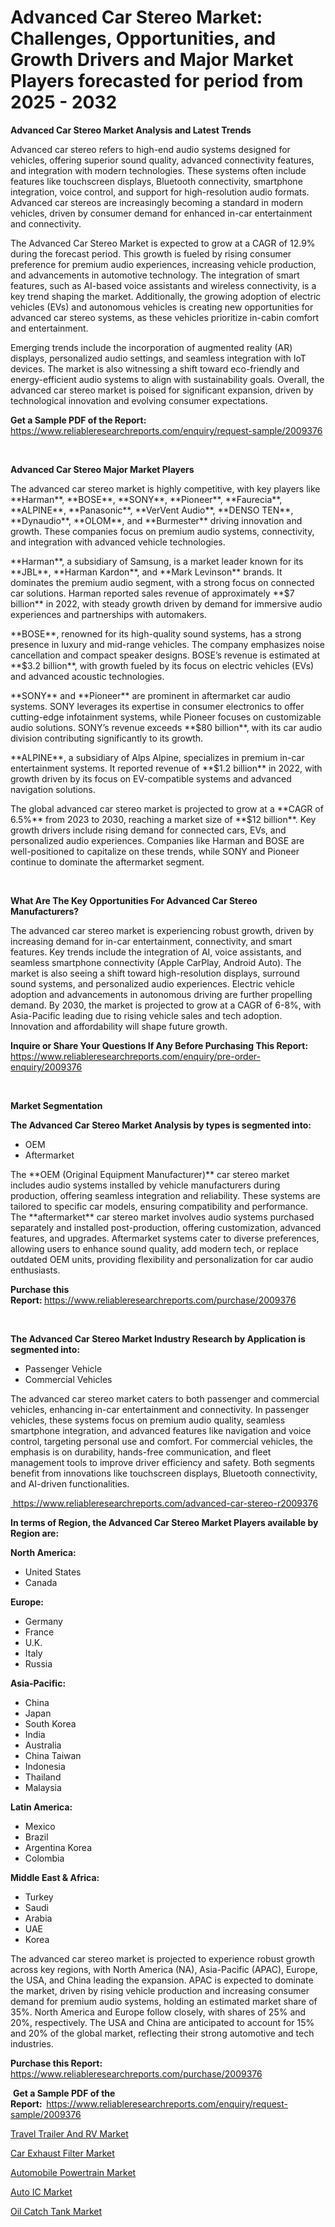 <p><h1>Advanced Car Stereo Market: Challenges, Opportunities, and Growth Drivers and Major Market Players forecasted for period from 2025 - 2032</h1></p><p><strong>Advanced Car Stereo Market Analysis and Latest Trends</strong></p>
<p><p>Advanced car stereo refers to high-end audio systems designed for vehicles, offering superior sound quality, advanced connectivity features, and integration with modern technologies. These systems often include features like touchscreen displays, Bluetooth connectivity, smartphone integration, voice control, and support for high-resolution audio formats. Advanced car stereos are increasingly becoming a standard in modern vehicles, driven by consumer demand for enhanced in-car entertainment and connectivity.</p><p>The Advanced Car Stereo Market is expected to grow at a CAGR of 12.9% during the forecast period. This growth is fueled by rising consumer preference for premium audio experiences, increasing vehicle production, and advancements in automotive technology. The integration of smart features, such as AI-based voice assistants and wireless connectivity, is a key trend shaping the market. Additionally, the growing adoption of electric vehicles (EVs) and autonomous vehicles is creating new opportunities for advanced car stereo systems, as these vehicles prioritize in-cabin comfort and entertainment.</p><p>Emerging trends include the incorporation of augmented reality (AR) displays, personalized audio settings, and seamless integration with IoT devices. The market is also witnessing a shift toward eco-friendly and energy-efficient audio systems to align with sustainability goals. Overall, the advanced car stereo market is poised for significant expansion, driven by technological innovation and evolving consumer expectations.</p></p>
<p><strong>Get a Sample PDF of the Report:&nbsp;</strong> <a href="https://www.reliableresearchreports.com/enquiry/request-sample/2009376?utm_campaign=83&utm_medium=2&utm_source=Github&utm_content=ia&utm_term=22012025&utm_id=advanced-car-stereo">https://www.reliableresearchreports.com/enquiry/request-sample/2009376</a></p>
<p>&nbsp;</p>
<p><strong>Advanced Car Stereo Major Market Players</strong></p>
<p><p>The advanced car stereo market is highly competitive, with key players like **Harman**, **BOSE**, **SONY**, **Pioneer**, **Faurecia**, **ALPINE**, **Panasonic**, **VerVent Audio**, **DENSO TEN**, **Dynaudio**, **OLOM**, and **Burmester** driving innovation and growth. These companies focus on premium audio systems, connectivity, and integration with advanced vehicle technologies.</p><p>**Harman**, a subsidiary of Samsung, is a market leader known for its **JBL**, **Harman Kardon**, and **Mark Levinson** brands. It dominates the premium audio segment, with a strong focus on connected car solutions. Harman reported sales revenue of approximately **$7 billion** in 2022, with steady growth driven by demand for immersive audio experiences and partnerships with automakers.</p><p>**BOSE**, renowned for its high-quality sound systems, has a strong presence in luxury and mid-range vehicles. The company emphasizes noise cancellation and compact speaker designs. BOSE’s revenue is estimated at **$3.2 billion**, with growth fueled by its focus on electric vehicles (EVs) and advanced acoustic technologies.</p><p>**SONY** and **Pioneer** are prominent in aftermarket car audio systems. SONY leverages its expertise in consumer electronics to offer cutting-edge infotainment systems, while Pioneer focuses on customizable audio solutions. SONY’s revenue exceeds **$80 billion**, with its car audio division contributing significantly to its growth.</p><p>**ALPINE**, a subsidiary of Alps Alpine, specializes in premium in-car entertainment systems. It reported revenue of **$1.2 billion** in 2022, with growth driven by its focus on EV-compatible systems and advanced navigation solutions.</p><p>The global advanced car stereo market is projected to grow at a **CAGR of 6.5%** from 2023 to 2030, reaching a market size of **$12 billion**. Key growth drivers include rising demand for connected cars, EVs, and personalized audio experiences. Companies like Harman and BOSE are well-positioned to capitalize on these trends, while SONY and Pioneer continue to dominate the aftermarket segment.</p></p>
<p>&nbsp;</p>
<p><strong>What Are The Key Opportunities For Advanced Car Stereo Manufacturers?</strong></p>
<p><p>The advanced car stereo market is experiencing robust growth, driven by increasing demand for in-car entertainment, connectivity, and smart features. Key trends include the integration of AI, voice assistants, and seamless smartphone connectivity (Apple CarPlay, Android Auto). The market is also seeing a shift toward high-resolution displays, surround sound systems, and personalized audio experiences. Electric vehicle adoption and advancements in autonomous driving are further propelling demand. By 2030, the market is projected to grow at a CAGR of 6-8%, with Asia-Pacific leading due to rising vehicle sales and tech adoption. Innovation and affordability will shape future growth.</p></p>
<p><strong>Inquire or Share Your Questions If Any Before Purchasing This Report:</strong> <a href="https://www.reliableresearchreports.com/enquiry/pre-order-enquiry/2009376?utm_campaign=83&utm_medium=2&utm_source=Github&utm_content=ia&utm_term=22012025&utm_id=advanced-car-stereo">https://www.reliableresearchreports.com/enquiry/pre-order-enquiry/2009376</a></p>
<p>&nbsp;</p>
<p><strong>Market Segmentation</strong></p>
<p><strong>The Advanced Car Stereo Market Analysis by types is segmented into:</strong></p>
<p><ul><li>OEM</li><li>Aftermarket</li></ul></p>
<p><p>The **OEM (Original Equipment Manufacturer)** car stereo market includes audio systems installed by vehicle manufacturers during production, offering seamless integration and reliability. These systems are tailored to specific car models, ensuring compatibility and performance. The **aftermarket** car stereo market involves audio systems purchased separately and installed post-production, offering customization, advanced features, and upgrades. Aftermarket systems cater to diverse preferences, allowing users to enhance sound quality, add modern tech, or replace outdated OEM units, providing flexibility and personalization for car audio enthusiasts.</p></p>
<p><strong>Purchase this Report:&nbsp;</strong><a href="https://www.reliableresearchreports.com/purchase/2009376?utm_campaign=83&utm_medium=2&utm_source=Github&utm_content=ia&utm_term=22012025&utm_id=advanced-car-stereo">https://www.reliableresearchreports.com/purchase/2009376</a></p>
<p>&nbsp;</p>
<p><strong>The Advanced Car Stereo Market Industry Research by Application is segmented into:</strong></p>
<p><ul><li>Passenger Vehicle</li><li>Commercial Vehicles</li></ul></p>
<p><p>The advanced car stereo market caters to both passenger and commercial vehicles, enhancing in-car entertainment and connectivity. In passenger vehicles, these systems focus on premium audio quality, seamless smartphone integration, and advanced features like navigation and voice control, targeting personal use and comfort. For commercial vehicles, the emphasis is on durability, hands-free communication, and fleet management tools to improve driver efficiency and safety. Both segments benefit from innovations like touchscreen displays, Bluetooth connectivity, and AI-driven functionalities.</p></p>
<p><a href="https://www.reliableresearchreports.com/advanced-car-stereo-r2009376?utm_campaign=83&utm_medium=2&utm_source=Github&utm_content=ia&utm_term=22012025&utm_id=advanced-car-stereo">&nbsp;https://www.reliableresearchreports.com/advanced-car-stereo-r2009376</a></p>
<p><strong>In terms of Region, the Advanced Car Stereo Market Players available by Region are:</strong></p>
<p>
    <p> <strong> North America: </strong>
        <ul>
            <li>United States</li>
            <li>Canada</li>
        </ul>
        </p> 
    <p> <strong> Europe: </strong>
        <ul>
            <li>Germany</li>
            <li>France</li>
            <li>U.K.</li>
            <li>Italy</li>
            <li>Russia</li>
        </ul>
        </p> 
    <p> <strong> Asia-Pacific: </strong>
        <ul>
            <li>China</li>
            <li>Japan</li>
            <li>South Korea</li>
            <li>India</li>
            <li>Australia</li>
            <li>China Taiwan</li>
            <li>Indonesia</li>
            <li>Thailand</li>
            <li>Malaysia</li>
        </ul>
        </p> 
    <p> <strong> Latin America: </strong>
        <ul>
            <li>Mexico</li>
            <li>Brazil</li>
            <li>Argentina Korea</li>
            <li>Colombia</li>
        </ul>
        </p> 
    <p> <strong> Middle East & Africa: </strong>
        <ul>
            <li>Turkey</li>
            <li>Saudi</li>
            <li>Arabia</li>
            <li>UAE</li>
            <li>Korea</li>
        </ul>
    </p>
    </p>
<p><p>The advanced car stereo market is projected to experience robust growth across key regions, with North America (NA), Asia-Pacific (APAC), Europe, the USA, and China leading the expansion. APAC is expected to dominate the market, driven by rising vehicle production and increasing consumer demand for premium audio systems, holding an estimated market share of 35%. North America and Europe follow closely, with shares of 25% and 20%, respectively. The USA and China are anticipated to account for 15% and 20% of the global market, reflecting their strong automotive and tech industries.</p></p>
<p><strong>Purchase this Report: </strong><a href="https://www.reliableresearchreports.com/purchase/2009376?utm_campaign=83&utm_medium=2&utm_source=Github&utm_content=ia&utm_term=22012025&utm_id=advanced-car-stereo">https://www.reliableresearchreports.com/purchase/2009376</a></p>
<p>&nbsp;<strong>Get a Sample PDF of the Report:&nbsp;&nbsp;</strong><a href="https://www.reliableresearchreports.com/enquiry/request-sample/2009376?utm_campaign=83&utm_medium=2&utm_source=Github&utm_content=ia&utm_term=22012025&utm_id=advanced-car-stereo">https://www.reliableresearchreports.com/enquiry/request-sample/2009376</a></p>
<p><strong></strong></p>
<p><p><a href="https://github.com/jeastefanowicz7816/Market-Research-Report-List-1/blob/main/travel-trailer-and-rv-market.md?utm_campaign=83&utm_medium=2&utm_source=Github&utm_content=ia&utm_term=22012025&utm_id=advanced-car-stereo">Travel Trailer And RV Market</a></p><p><a href="https://github.com/tasiahtahathorn/Market-Research-Report-List-1/blob/main/car-exhaust-filter-market.md?utm_campaign=83&utm_medium=2&utm_source=Github&utm_content=ia&utm_term=22012025&utm_id=advanced-car-stereo">Car Exhaust Filter Market</a></p><p><a href="https://github.com/tona7vba/Market-Research-Report-List-1/blob/main/automobile-powertrain-market.md?utm_campaign=83&utm_medium=2&utm_source=Github&utm_content=ia&utm_term=22012025&utm_id=advanced-car-stereo">Automobile Powertrain Market</a></p><p><a href="https://github.com/tambraunrue691969/Market-Research-Report-List-1/blob/main/auto-ic-market.md?utm_campaign=83&utm_medium=2&utm_source=Github&utm_content=ia&utm_term=22012025&utm_id=advanced-car-stereo">Auto IC Market</a></p><p><a href="https://github.com/mharielmesa/Market-Research-Report-List-5/blob/main/oil-catch-tank-market.md?utm_campaign=83&utm_medium=2&utm_source=Github&utm_content=ia&utm_term=22012025&utm_id=advanced-car-stereo">Oil Catch Tank Market</a></p></p>